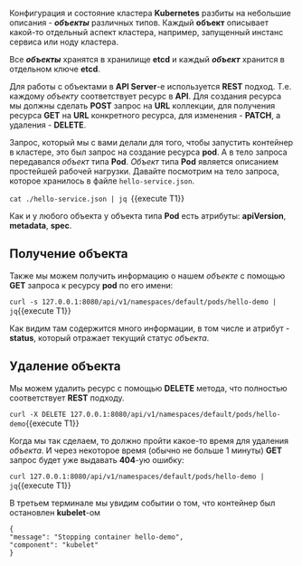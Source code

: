 Конфигурация и состояние кластера **Kubernetes** разбиты на небольшие описания - ***объекты*** различных типов. Каждый **объект** описывает какой-то отдельный аспект кластера, например, запущенный инстанс сервиса или ноду кластера. 

Все ***объекты*** хранятся в хранилище **etcd**  и каждый ***объект*** хранится в отдельном ключе **etcd**. 

Для работы с объектами в **API Server**-е используется **REST** подход. Т.е. каждому *объекту* соответствует ресурс в **API**. Для создания ресурса мы должны сделать **POST** запрос на **URL** коллекции, для получения ресурса **GET** на **URL** конкретного ресурса, для изменения - **PATCH**, а удаления - **DELETE**.  

Запрос, который мы с вами делали для того, чтобы запустить контейнер в кластере, это был запрос на создание ресурса **pod**. А в тело запроса передавался *объект* типа **Pod**. *Объект* типа **Pod** является описанием простейшей рабочей нагрузки. Давайте посмотрим на тело запроса, которое хранилось в файле `hello-service.json`.

`cat ./hello-service.json | jq `{{execute T1}}

Как и у любого объекта у объекта типа **Pod** есть атрибуты: **apiVersion**, **metadata**, **spec**.

## Получение объекта

Также мы можем получить информацию о нашем *объекте* с помощью **GET** запроса к ресурсу **pod** по его имени:

`curl -s 127.0.0.1:8080/api/v1/namespaces/default/pods/hello-demo | jq`{{execute T1}}

Как видим там содержится много информации, в том числе и атрибут - **status**, который отражает текущий статус *объекта*.

## Удаление объекта 

Мы можем удалить ресурс с помощью **DELETE** метода, что полностью соответствует **REST** подходу.

`curl -X DELETE 127.0.0.1:8080/api/v1/namespaces/default/pods/hello-demo`{{execute T1}}

Когда мы так сделаем, то должно пройти какое-то время для удаления *объекта*. И через некоторое время (обычно не больше 1 минуты) **GET** запрос будет уже выдавать **404**-ую ошибку:

`curl 127.0.0.1:8080/api/v1/namespaces/default/pods/hello-demo | jq`{{execute T1}}

B третьем терминале мы увидим событии о том, что контейнер был остановлен **kubelet**-ом

```
{
"message": "Stopping container hello-demo",
"component": "kubelet"
}
```

